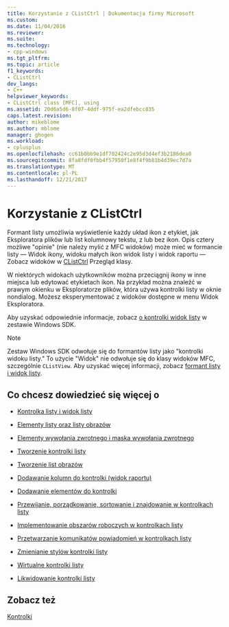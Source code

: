 ```yaml
---
title: Korzystanie z CListCtrl | Dokumentacja firmy Microsoft
ms.custom: 
ms.date: 11/04/2016
ms.reviewer: 
ms.suite: 
ms.technology:
- cpp-windows
ms.tgt_pltfrm: 
ms.topic: article
f1_keywords:
- CListCtrl
dev_langs:
- C++
helpviewer_keywords:
- CListCtrl class [MFC], using
ms.assetid: 20d6a5d6-8f07-4ddf-975f-ea2dfebcc835
caps.latest.revision: 
author: mikeblome
ms.author: mblome
manager: ghogen
ms.workload:
- cplusplus
ms.openlocfilehash: cc61b0bb9e1df702424c2e95d3d4ef3b2186dea0
ms.sourcegitcommit: 8fa8fdf0fbb4f57950f1e8f4f9b81b4d39ec7d7a
ms.translationtype: MT
ms.contentlocale: pl-PL
ms.lasthandoff: 12/21/2017
---
```

# <a name="using-clistctrl"></a>Korzystanie z CListCtrl
Formant listy umożliwia wyświetlenie każdy układ ikon z etykiet, jak Eksploratora plików lub list kolumnowy tekstu, z lub bez ikon. Opis cztery możliwe "opinie" (nie należy mylić z MFC widoków) może mieć w formancie listy — Widok ikony, widoku małych ikon widok listy i widok raportu — Zobacz widoków w [CListCtrl](../mfc/reference/clistctrl-class.md) Przegląd klasy.  
  
 W niektórych widokach użytkowników można przeciągnij ikony w inne miejsca lub edytować etykietach ikon. Na przykład można znaleźć w prawym okienku w Eksploratorze plików, która używa kontrolki listy w oknie nondialog. Możesz eksperymentować z widoków dostępne w menu Widok Eksploratora.  
  
 Aby uzyskać odpowiednie informacje, zobacz [o kontrolki widok listy](http://msdn.microsoft.com/library/windows/desktop/bb774735) w zestawie Windows SDK.  
  
> [!NOTE]
>  Zestaw Windows SDK odwołuje się do formantów listy jako "kontrolki widoku listy." To użycie "Widok" nie odwołuje się do klasy widoków MFC, szczególnie `CListView`. Aby uzyskać więcej informacji, zobacz [formant listy i widok listy](../mfc/list-control-and-list-view.md).  
  
## <a name="what-do-you-want-to-know-more-about"></a>Co chcesz dowiedzieć się więcej o  
  
-   [Kontrolka listy i widok listy](../mfc/list-control-and-list-view.md)  
  
-   [Elementy listy oraz listy obrazów](../mfc/list-items-and-image-lists.md)  
  
-   [Elementy wywołania zwrotnego i maska wywołania zwrotnego](../mfc/callback-items-and-the-callback-mask.md)  
  
-   [Tworzenie kontrolki listy](../mfc/creating-the-list-control.md)  
  
-   [Tworzenie list obrazów](../mfc/creating-the-image-lists.md)  
  
-   [Dodawanie kolumn do kontrolki (widok raportu)](../mfc/adding-columns-to-the-control-report-view.md)  
  
-   [Dodawanie elementów do kontrolki](../mfc/adding-items-to-the-control.md)  
  
-   [Przewijanie, porządkowanie, sortowanie i znajdowanie w kontrolkach listy](../mfc/scrolling-arranging-sorting-and-finding-in-list-controls.md)  
  
-   [Implementowanie obszarów roboczych w kontrolkach listy](../mfc/implementing-working-areas-in-list-controls.md)  
  
-   [Przetwarzanie komunikatów powiadomień w kontrolkach listy](../mfc/processing-notification-messages-in-list-controls.md)  
  
-   [Zmienianie stylów kontrolki listy](../mfc/changing-list-control-styles.md)  
  
-   [Wirtualne kontrolki listy](../mfc/virtual-list-controls.md)  
  
-   [Likwidowanie kontrolki listy](../mfc/destroying-the-list-control.md)  
  
## <a name="see-also"></a>Zobacz też  
 [Kontrolki](../mfc/controls-mfc.md)

